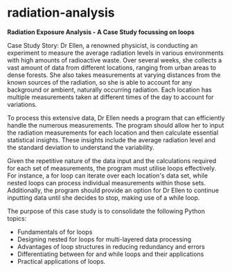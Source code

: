 # radiation-analysis
**Radiation Exposure Analysis - A Case Study focussing on loops**

Case Study Story:
Dr Ellen, a renowned physicist, is conducting an
experiment to measure the average radiation levels in various environments with
high amounts of radioactive waste. Over several weeks, she collects a vast
amount of data from different locations, ranging from urban areas to dense
forests. She also takes measurements at varying distances from the known
sources of the radiation, so she is able to account for any background or ambient,
naturally occurring radiation. Each location has multiple measurements taken at
different times of the day to account for variations.

To process this extensive data, Dr Ellen needs a program that can efficiently
handle the numerous measurements. The program should allow her to input the
radiation measurements for each location and then calculate essential statistical
insights. These insights include the average radiation level and the standard deviation to understand the variability.

Given the repetitive nature of the data input and the calculations required for
each set of measurements, the program must utilise loops effectively. For
instance, a for loop can iterate over each location's data set, while nested loops
can process individual measurements within those sets. Additionally, the program
should provide an option for Dr Ellen to continue inputting data until she
decides to stop, making use of a while loop.

The purpose of this case study is to consolidate the following Python topics:
- Fundamentals of for loops
- Designing nested for loops for multi-layered data processing
- Advantages of loop structures in reducing redundancy and errors
- Differentiating between for and while loops and their applications
- Practical applications of loops.
